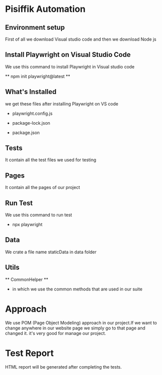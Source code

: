 # Pisiffik Automation

## Environment setup

First of all we download Visual studio code and then we download Node js

## Install Playwright on Visual Studio Code

We use this command to install Playwright in Visual studio code

** npm init playwright@latest **

## What's Installed

we get these files after installing Playwright on VS code

- playwright.config.js

- package-lock.json

- package.json

## Tests

It contain all the test files we used for testing

## Pages

It contain all the pages of our project

## Run Test 

We use this command to run test

- npx playwright

## Data

We crate a file name staticData in data folder 

## Utils

** CommonHelper **

- in which we use the common methods that are used in our suite 

# Approach

We use POM (Page Object Modeling) approach in our project.If we want to change anywhere in our website page we simply go to that page and changed it. it's very good for manage our project.

# Test Report

HTML report will be generated after completing the tests.
